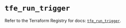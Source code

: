 # `tfe_run_trigger`

Refer to the Terraform Registry for docs: [`tfe_run_trigger`](https://registry.terraform.io/providers/hashicorp/tfe/0.68.0/docs/resources/run_trigger).
